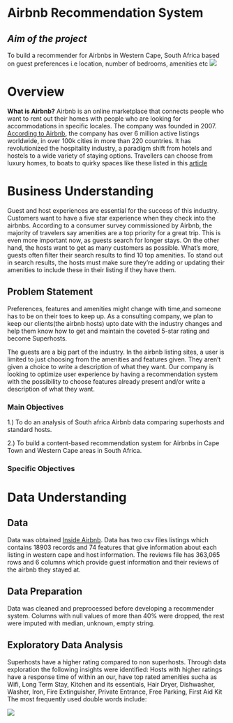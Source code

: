 # **Airbnb Recommendation System**
## *Aim of the project*
To build a recommender for Airbnbs in Western Cape, South Africa based on guest preferences i.e location, number of bedrooms, amenities etc
![](https://th.bing.com/th/id/R.b7026f03d76d7999d642c57bd86051dd?rik=ayFeV62qBnDLFw&riu=http%3a%2f%2flatfusa.com%2fmedia%2fuploads%2f2020%2f12%2f10%2fairbnb-678x381.jpg&ehk=ygq%2b0vwi%2fzEoTYEvWfsJBqmk%2fkR5qvJOeZ21pB3tL2o%3d&risl=&pid=ImgRaw&r=0)
# Overview
**What is Airbnb?**
Airbnb is an online marketplace that connects people who want to rent out their homes with people who are looking for accommodations in specific locales. The company was founded in 2007. <a href = "https://news.airbnb.com/about-us/">According to Airbnb</a>, the company has over 6 million active listings worldwide, in over 100k cities in more than 220 countries. It has revolutionized the hospitality industry, a paradigm shift from hotels and hostels to a wide variety of staying options. Travellers can choose from luxury homes, to boats to quirky spaces like these listed in this <a href = "https://www.dwell.com/article/unique-airbnb-fund-weirdest-home-rentals-e665f737">article</a>
# **Business Understanding**
Guest and host experiences are essential for the success of this industry. Customers want to have a five star experience when they check into the airbnbs. According to a consumer survey commissioned by Airbnb, the majority of travelers say amenities are a top priority for a great trip. This is even more important now, as guests search for longer stays. On the other hand, the hosts want to get as many customers as possible. What’s more, guests often filter their search results to find 10 top amenities. To stand out in search results, the hosts must make sure they’re adding or updating their amenities to include these in their listing if they have them.

## **Problem Statement**
Preferences, features and amenities might change with time,and someone has to be on their toes to keep up. As a consulting company, we plan to keep our clients(the airbnb hosts) upto date with the industry changes and help them know how to get and maintain the coveted 5-star rating and become Superhosts.

The guests are a big part of the industry. In the airbnb listing sites, a user is limited to just choosing from the amenities and features given. They aren’t given a choice to write a description of what they want. Our company is looking to optimize user experience by having  a recommendation system with the possibility to choose features already present and/or write a description of what they want.
 ### Main Objectives
1.) To do an analysis of South africa Airbnb data comparing superhosts and standard hosts.

2.) To build a content-based recommendation system for Airbnbs in Cape Town and Western Cape areas in South Africa. 

### Specific Objectives


# **Data Understanding**
## Data
Data was obtained <a href = "http://insideairbnb.com/get-the-data/">Inside Airbnb</a>. Data has two csv files listings which contains 18903 records and 74 features that give information about each listing in western cape and host information. The reviews file has 363,065 rows and 6 columns which provide guest information and their reviews of the airbnb they stayed at.

## Data Preparation
Data was cleaned and preprocessed before developing a recommender system. Columns with null values of more than 40% were dropped, the rest were imputed with median, unknown, empty string.

## **Exploratory Data Analysis**
Superhosts have a higher rating compared to non superhosts. Through data exploration the following insights were identified:
Hosts with higher ratings have a response time of  within an our, have top rated amenities sucha as Wifi, Long Term Stay, Kitchen and its essentials, Hair Dryer, Dishwasher, Washer, Iron, Fire Extinguisher, Private Entrance, Free Parking, First Aid Kit
The most frequently used double words include:

![](https://github.com/Rachael-Osoro/Git-Practice-2/blob/main/images/frequent_words.png)
